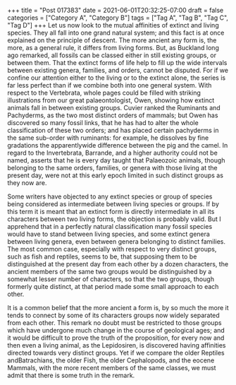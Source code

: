 +++
title = "Post 017383"
date = 2021-06-01T20:32:25-07:00
draft = false
categories = ["Category A", "Category B"]
tags = ["Tag A", "Tag B", "Tag C", "Tag D"]
+++
Let us now look to the mutual affinities of extinct and living species. They all fall into one grand natural system; and this fact is at once explained on the principle of descent. The more ancient any form is, the more, as a general rule, it differs from living forms. But, as Buckland long ago remarked, all fossils can be classed either in still existing groups, or between them. That the extinct forms of life help to fill up the wide intervals between existing genera, families, and orders, cannot be disputed. For if we confine our attention either to the living or to the extinct alone, the series is far less perfect than if we combine both into one general system. With respect to the Vertebrata, whole pages could be filled with striking illustrations from our great palaeontologist, Owen, showing how extinct animals fall in between existing groups. Cuvier ranked the Ruminants and Pachyderms, as the two most distinct orders of mammals; but Owen has discovered so many fossil links, that he has had to alter the whole classification of these two orders; and has placed certain pachyderms in the same sub-order with ruminants: for example, he dissolves by fine gradations the apparentlywide difference between the pig and the camel. In regard to the Invertebrata, Barrande, and a higher authority could not be named, asserts that he is every day taught that Palaeozoic animals, though belonging to the same orders, families, or genera with those living at the present day, were not at this early epoch limited in such distinct groups as they now are.

Some writers have objected to any extinct species or group of species being considered as intermediate between living species or groups. If by this term it is meant that an extinct form is directly intermediate in all its characters between two living forms, the objection is probably valid. But I apprehend that in a perfectly natural classification many fossil species would have to stand between living species, and some extinct genera between living genera, even between genera belonging to distinct families. The most common case, especially with respect to very distinct groups, such as fish and reptiles, seems to be, that supposing them to be distinguished at the present day from each other by a dozen characters, the ancient members of the same two groups would be distinguished by a somewhat lesser number of characters, so that the two groups, though formerly quite distinct, at that period made some small approach to each other.

It is a common belief that the more ancient a form is, by so much the more it tends to connect by some of its characters groups now widely separated from each other. This remark no doubt must be restricted to those groups which have undergone much change in the course of geological ages; and it would be difficult to prove the truth of the proposition, for every now and then even a living animal, as the Lepidosiren, is discovered having affinities directed towards very distinct groups. Yet if we compare the older Reptiles andBatrachians, the older Fish, the older Cephalopods, and the eocene Mammals, with the more recent members of the same classes, we must admit that there is some truth in the remark.
